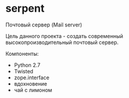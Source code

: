 # serpent
Почтовый сервер (Mail server)

Цель данного проекта - создать современный высокопроизводительный почтовый сервер.

Компоненты:

* Python 2.7
* Twisted
* zope.interface
* вдохновение
* чай с лимоном
